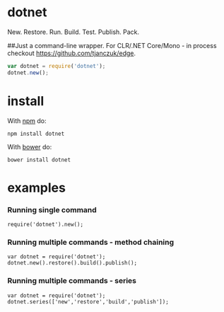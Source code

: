 # dotnet

New. Restore. Run. Build. Test. Publish. Pack. 


##Just a command-line wrapper. For CLR/.NET Core/Mono - in process checkout https://github.com/tjanczuk/edge. 



``` js
var dotnet = require('dotnet');
dotnet.new();
```



# install

With [npm](https://www.npmjs.com/) do:

```
npm install dotnet
```

With [bower](https://bower.io) do:

```
bower install dotnet
```



# examples
### Running single command
```
require('dotnet').new();
```



### Running multiple commands - method chaining
```
var dotnet = require('dotnet');
dotnet.new().restore().build().publish();
```

### Running multiple commands - series

```
var dotnet = require('dotnet');
dotnet.series(['new','restore','build','publish']);
```

